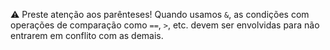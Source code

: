 :warning: Preste atenção aos parênteses! Quando usamos `&`, as condições com operações de comparação como `==`, `>`, etc. devem ser envolvidas para não entrarem em conflito com as demais.
